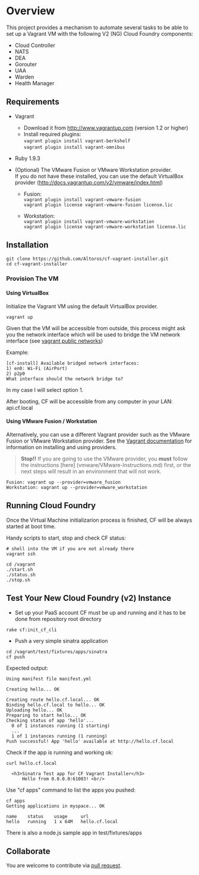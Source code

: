 # Overview

This project provides a mechanism to automate several tasks to be able to set up a Vagrant VM with the following V2 (NG) Cloud Foundry components:

* Cloud Controller
* NATS
* DEA
* Gorouter
* UAA
* Warden
* Health Manager

## Requirements

* Vagrant
    - Download it from http://www.vagrantup.com (version 1.2 or higher)
    - Install required plugins:  
     `vagrant plugin install vagrant-berkshelf`  
     `vagrant plugin install vagrant-omnibus`

* Ruby 1.9.3

* (Optional) The VMware Fusion or VMware Workstation provider.  
If you do not have these installed, you can use the default VirtualBox provider (http://docs.vagrantup.com/v2/vmware/index.html)
    - Fusion:      
      `vagrant plugin install vagrant-vmware-fusion`  
      `vagrant plugin license vagrant-vmware-fusion license.lic`

    - Workstation:  
      `vagrant plugin install vagrant-vmware-workstation`  
      `vagrant plugin license vagrant-vmware-workstation license.lic`  

## Installation
```
git clone https://github.com/Altoros/cf-vagrant-installer.git
cd cf-vagrant-installer
```

### Provision The VM
#### Using VirtualBox
Initialize the Vagrant VM using the default VirtualBox provider. 
```
vagrant up
```
Given that the VM will be accessible from outside, this process might ask you the 
network interface which will be used to bridge the VM network interface 
(see [vagrant public networks](http://docs.vagrantup.com/v2/networking/public_network.html))

Example:
```
[cf-install] Available bridged network interfaces:
1) en0: Wi-Fi (AirPort)
2) p2p0
What interface should the network bridge to?
```
In my case I will select option 1. 

After booting, CF will be accessible from any computer in your LAN: api.cf.local

#### Using VMware Fusion / Workstation
Alternatively, you can use a different Vagrant provider such as the VMware Fusion or VMware Workstation provider. 
See the [Vagrant documentation](http://docs.vagrantup.com/v2/providers/index.html) for information on installing 
and using providers.  

> **Stop!!** If you are going to use the VMware provider, you **must** follow the instructions [here] (vmware/VMware-Instructions.md) first, or the next steps will result in an environment that will not work.

```
Fusion: vagrant up --provider=vmware_fusion
Workstation: vagrant up --provider=vmware_workstation
```

## Running Cloud Foundry
Once the Virtual Machine initializarion process is finished, CF will be always started at boot time.

Handy scripts to start, stop and check CF status:

```
# shell into the VM if you are not already there
vagrant ssh

cd /vagrant
./start.sh
./status.sh
./stop.sh
```

## Test Your New Cloud Foundry (v2) Instance

* Set up your PaaS account
CF must be up and running and it has to be done from repository root directory

```
rake cf:init_cf_cli
```

* Push a very simple sinatra application

```
cd /vagrant/test/fixtures/apps/sinatra
cf push
```

Expected output:

```
Using manifest file manifest.yml

Creating hello... OK

Creating route hello.cf.local... OK
Binding hello.cf.local to hello... OK
Uploading hello... OK
Preparing to start hello... OK
Checking status of app 'hello'...
  0 of 1 instances running (1 starting)
  ...
  1 of 1 instances running (1 running)
Push successful! App 'hello' available at http://hello.cf.local

```

Check if the app is running and working ok:

```
curl hello.cf.local

  <h3>Sinatra Test app for CF Vagrant Installer</h3>
      Hello from 0.0.0.0:61003! <br/>
```

Use "cf apps" command to list the apps you pushed:
```
cf apps
Getting applications in myspace... OK

name    status    usage     url          
hello   running   1 x 64M   hello.cf.local
```
There is also a node.js sample app in test/fixtures/apps

## Collaborate

You are welcome to contribute via [pull request](https://help.github.com/articles/using-pull-requests).
